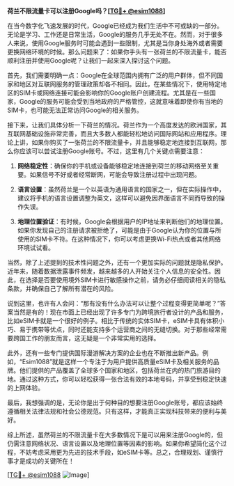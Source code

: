 **荷兰不限流量卡可以注册Google吗？[[TG💪+ @esim1088](https://t.me/s/esim1088)]**

在当今数字化飞速发展的时代，Google已经成为我们生活中不可或缺的一部分。无论是学习、工作还是日常生活，Google的服务几乎无处不在。然而，对于很多人来说，使用Google服务时可能会遇到一些限制，尤其是当你身处海外或者需要更换网络环境的时候。那么问题来了：如果你手头有一张荷兰的不限流量卡，能否顺利注册并使用Google呢？让我们一起来深入探讨这个问题。

首先，我们需要明确一点：Google在全球范围内拥有广泛的用户群体，但不同国家和地区对互联网服务的管理政策却各不相同。因此，在某些情况下，使用特定地区的SIM卡或网络连接可能会影响你的Google账户创建流程。尤其是在一些国家，Google的服务可能会受到当地政府的严格管控，这就意味着即使你有当地的SIM卡，也可能无法正常访问Google的相关服务。

接下来，让我们具体分析一下荷兰的情况。荷兰作为一个高度发达的欧洲国家，其互联网基础设施非常完善，而且大多数人都能轻松地访问国际网站和应用程序。理论上讲，如果你购买了一张荷兰的不限流量卡，并且能够稳定地连接到互联网，那么你应该可以尝试注册Google账号。不过，这里有几个关键点需要注意：

1. **网络稳定性**：确保你的手机或设备能够稳定地连接到荷兰的移动网络至关重要。如果信号不好或者经常断网，可能会导致注册过程中出现问题。
   
2. **语言设置**：虽然荷兰是一个以英语为通用语言的国家之一，但在实际操作中，建议将手机的语言设置调整为英文，这样可以避免因界面语言不同而导致的操作失误。
   
3. **地理位置验证**：有时候，Google会根据用户的IP地址来判断他们的地理位置。如果你发现自己的注册请求被拒绝了，可能是由于Google认为你的位置与所使用的SIM卡不符。在这种情况下，你可以考虑更换Wi-Fi热点或者其他网络环境试试看。

当然，除了上述提到的技术性问题之外，还有一个更加实际的问题就是隐私保护。近年来，随着数据泄露事件频发，越来越多的人开始关注个人信息的安全性。因此，在选择是否要使用境外SIM卡进行敏感操作之前，请务必仔细阅读相关的隐私条款，并确保自己了解所有潜在的风险。

说到这里，也许有人会问：“那有没有什么办法可以让整个过程变得更简单呢？”答案当然是有的！现在市面上已经出现了许多专门为跨境旅行者设计的产品和服务，比如eSIM卡就是一个很好的例子。相比于传统的实体SIM卡，eSIM卡具有体积小巧、易于携带等优点，同时还能支持多个运营商之间的无缝切换。对于那些经常需要跨国工作的朋友而言，这无疑是一个非常实用的选择。

此外，还有一些专门提供国际漫游解决方案的企业也在不断推出新产品。例如，“Esim1088”就是这样一个专注于为用户提供高质量eSIM卡及相关服务的品牌。他们提供的产品覆盖了全球多个国家和地区，包括荷兰在内的热门旅游目的地。通过这种方式，你可以轻松获得一张合法有效的本地号码，并享受到稳定快速的上网体验。

最后，我想强调的是，无论你是出于何种目的想要注册Google账号，都应该始终遵循相关法律法规和社会公德规范。只有这样，才能真正实现科技带来的便利与美好。

综上所述，虽然荷兰的不限流量卡在大多数情况下是可以用来注册Google的，但仍需注意网络状况、语言设置以及地理位置等因素的影响。如果你希望简化这个过程，不妨考虑采用更为先进的技术手段，如eSIM卡等。总之，合理规划、谨慎行事才是成功的关键所在！

[[TG💪+ @esim1088](https://t.me/s/esim1088) ![Image](https://i.postimg.cc/4NQfJmqS/Snipaste-2025-05-13-00-14-12.png)]
